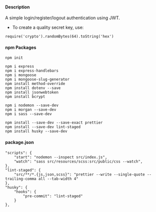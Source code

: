 #### Description

A simple login/register/logout authentication using JWT.

* To create a quality secret key, use:

```
require('crypto').randomBytes(64).toString('hex')
```

#### npm Packages

```
npm init

npm i express
npm i express-handlebars
npm i mongoose
npm i mongoose-slug-generator
npm install method-override
npm install dotenv --save
npm install jsonwebtoken
npm install bcrypt

npm i nodemon --save-dev
npm i morgan --save-dev
npm i sass --save-dev

npm install --save-dev --save-exact prettier
npm install --save-dev lint-staged
npm install husky --save-dev
```

#### package.json

```
"scripts": {
    "start": "nodemon --inspect src/index.js",
    "watch": "sass src/resources/scss:src/public/css --watch",
},
"lint-staged": {
    "src/**/*.{js,json,scss}": "prettier --write --single-quote --trailing-comma all --tab-width 4"
},
"husky": {
    "hooks": {
        "pre-commit": "lint-staged"
    }
},
```
